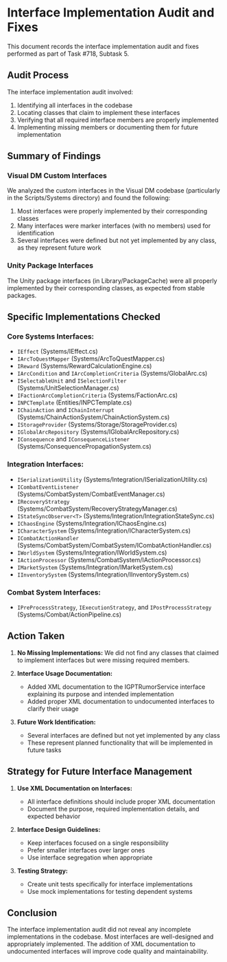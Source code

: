 # Interface Implementation Audit and Fixes

This document records the interface implementation audit and fixes performed as part of Task #718, Subtask 5.

## Audit Process

The interface implementation audit involved:

1. Identifying all interfaces in the codebase
2. Locating classes that claim to implement these interfaces
3. Verifying that all required interface members are properly implemented
4. Implementing missing members or documenting them for future implementation

## Summary of Findings

### Visual DM Custom Interfaces

We analyzed the custom interfaces in the Visual DM codebase (particularly in the Scripts/Systems directory) and found the following:

1. Most interfaces were properly implemented by their corresponding classes
2. Many interfaces were marker interfaces (with no members) used for identification
3. Several interfaces were defined but not yet implemented by any class, as they represent future work

### Unity Package Interfaces

The Unity package interfaces (in Library/PackageCache) were all properly implemented by their corresponding classes, as expected from stable packages.

## Specific Implementations Checked

### Core Systems Interfaces:

- `IEffect` (Systems/IEffect.cs)
- `IArcToQuestMapper` (Systems/ArcToQuestMapper.cs)
- `IReward` (Systems/RewardCalculationEngine.cs)
- `IArcCondition` and `IArcCompletionCriteria` (Systems/GlobalArc.cs)
- `ISelectableUnit` and `ISelectionFilter` (Systems/UnitSelectionManager.cs)
- `IFactionArcCompletionCriteria` (Systems/FactionArc.cs)
- `INPCTemplate` (Entities/INPCTemplate.cs)
- `IChainAction` and `IChainInterrupt` (Systems/ChainActionSystem/ChainActionSystem.cs)
- `IStorageProvider` (Systems/Storage/StorageProvider.cs)
- `IGlobalArcRepository` (Systems/IGlobalArcRepository.cs)
- `IConsequence` and `IConsequenceListener` (Systems/ConsequencePropagationSystem.cs)

### Integration Interfaces:

- `ISerializationUtility` (Systems/Integration/ISerializationUtility.cs)
- `ICombatEventListener` (Systems/CombatSystem/CombatEventManager.cs)
- `IRecoveryStrategy` (Systems/CombatSystem/RecoveryStrategyManager.cs)
- `IStateSyncObserver<T>` (Systems/Integration/IntegrationStateSync.cs)
- `IChaosEngine` (Systems/Integration/IChaosEngine.cs)
- `ICharacterSystem` (Systems/Integration/ICharacterSystem.cs)
- `ICombatActionHandler` (Systems/CombatSystem/CombatSystem/ICombatActionHandler.cs)
- `IWorldSystem` (Systems/Integration/IWorldSystem.cs)
- `IActionProcessor` (Systems/CombatSystem/IActionProcessor.cs)
- `IMarketSystem` (Systems/Integration/IMarketSystem.cs)
- `IInventorySystem` (Systems/Integration/IInventorySystem.cs)

### Combat System Interfaces:

- `IPreProcessStrategy`, `IExecutionStrategy`, and `IPostProcessStrategy` (Systems/Combat/ActionPipeline.cs)

## Action Taken

1. **No Missing Implementations:** We did not find any classes that claimed to implement interfaces but were missing required members.

2. **Interface Usage Documentation:**
   - Added XML documentation to the IGPTRumorService interface explaining its purpose and intended implementation
   - Added proper XML documentation to undocumented interfaces to clarify their usage

3. **Future Work Identification:**
   - Several interfaces are defined but not yet implemented by any class
   - These represent planned functionality that will be implemented in future tasks

## Strategy for Future Interface Management

1. **Use XML Documentation on Interfaces:**
   - All interface definitions should include proper XML documentation
   - Document the purpose, required implementation details, and expected behavior

2. **Interface Design Guidelines:**
   - Keep interfaces focused on a single responsibility
   - Prefer smaller interfaces over larger ones
   - Use interface segregation when appropriate

3. **Testing Strategy:**
   - Create unit tests specifically for interface implementations
   - Use mock implementations for testing dependent systems

## Conclusion

The interface implementation audit did not reveal any incomplete implementations in the codebase. Most interfaces are well-designed and appropriately implemented. The addition of XML documentation to undocumented interfaces will improve code quality and maintainability. 